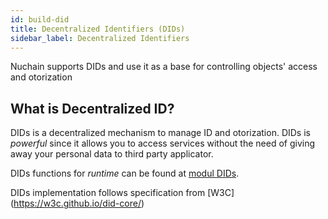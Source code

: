 ```yaml
---
id: build-did
title: Decentralized Identifiers (DIDs)
sidebar_label: Decentralized Identifiers
---
```


Nuchain supports DIDs and use it as a base for controlling objects' access and otorization

## What is Decentralized ID?

DIDs is a decentralized mechanism to manage ID and otorization. DIDs is _powerful_ since it allows
you to access services without the need of giving away your personal data to third party applicator.

DIDs functions for _runtime_ can be found at
[modul DIDs](https://github.com/nusantarachain/nuchain/tree/develop/frame/did).

DIDs implementation follows specification from [W3C] (https://w3c.github.io/did-core/)
